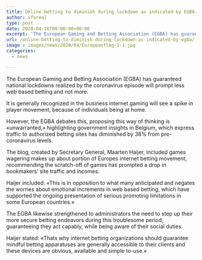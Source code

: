 ```yaml
---
title: Online betting to diminish during lockdown as indicated by EGBA
author: xforeal 
type: post
date: 2020-04-16T00:00:00+00:00
excerpt: 'The European Gaming and Betting Association (EGBA) has guaranteed national lockdowns achieved by the coronavirus flare-up will prompt less web based betting and not more '
url: /online-betting-to-diminish-during-lockdown-as-indicated-by-egba/
image : images/news/2020/04/Europeanflag-1-1.jpg
categories:
  - news

---
```

The European Gaming and Betting Association (EGBA) has guaranteed national lockdowns realized by the coronavirus episode will prompt less web based betting and not more. 

It is generally recognized in the business internet gaming will see a spike in player movement, because of individuals being at home. 

However, the EGBA debates this, proposing this way of thinking is &#171;unwarranted,&#187; highlighting government insights in Belgium, which express traffic to authorized betting sites has diminished by 38&percnt; from pre-coronavirus levels. 

The blog, created by Secretary General, Maarten Haijer, included games wagering makes up about portion of Europes internet betting movement, recommending the scratch-off of games has prompted a drop in bookmakers&#8217; site traffic and incomes. 

Haijer included: &#171;This is in opposition to what many anticipated and negates the worries about emotional increments in web based betting, which have supported the ongoing presentation of serious promoting limitations in some European countries.&#187; 

The EGBA likewise strengthened to administrators the need to step up their more secure betting endeavors during this troublesome period, guaranteeing they act capably, while being aware of their social duties. 

Haijer stated: &#171;Thats why internet betting organizations should guarantee mindful betting apparatuses are generally accessible to their clients and these devices are obvious, available and simple to-use.&#187;